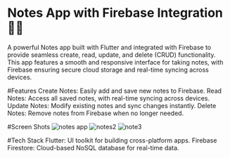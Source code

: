 # Notes App with Firebase Integration 📝🔥

A powerful Notes app built with Flutter and integrated with Firebase to provide seamless create, read, update, and delete (CRUD) functionality. This app features a smooth and responsive interface for taking notes, with Firebase ensuring secure cloud storage and real-time syncing across devices.

#Features
    Create Notes: Easily add and save new notes to Firebase.
    Read Notes: Access all saved notes, with real-time syncing across devices.
    Update Notes: Modify existing notes and sync changes instantly.
    Delete Notes: Remove notes from Firebase when no longer needed.

#Screen Shots
![notes app](https://github.com/user-attachments/assets/a2a618d2-6b77-46c6-93c8-02112c827cf1)
![notes2](https://github.com/user-attachments/assets/b9ff467d-b596-4f52-bd48-20328185d118)
![note3](https://github.com/user-attachments/assets/21bb0e36-08a4-4c4a-9f6b-c76afd2c5103)


#Tech Stack
    Flutter: UI toolkit for building cross-platform apps.
    Firebase Firestore: Cloud-based NoSQL database for real-time data.
